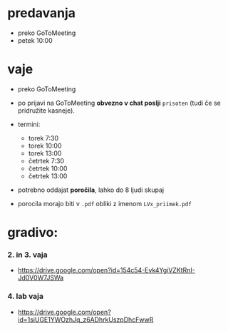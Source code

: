 
# predavanja
- preko GoToMeeting
- petek 10:00

# vaje
- preko GoToMeeting
- po prijavi na GoToMeeting **obvezno v chat poslji** `prisoten` (tudi če se pridružite kasneje).
- termini:
	- torek  7:30
	- torek 10:00
	- torek 13:00
	- četrtek  7:30
	- četrtek 10:00
	- četrtek 13:00

- potrebno oddajat **poročila**, lahko do 8 ljudi skupaj
- porocila morajo biti v `.pdf` obliki z imenom `LVx_priimek.pdf`


# gradivo:
### 2. in 3. vaja
- https://drive.google.com/open?id=154c54-Evk4YgiVZKtRnI-Jd0V0W7JSWa

### 4. lab vaja
- https://drive.google.com/open?id=1siUGE1YWOzhJq_z6ADhrkUszpDhcFwwR

